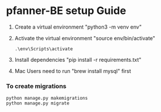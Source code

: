 # pfanner-BE setup Guide

1. Create a virtual environment 
   "python3 -m venv env"

2. Activate the virtual environment 
   "source env/bin/activate"
   ```
   .\env\Scripts\activate
   ```

4. Install dependencies 
   "pip install -r requirements.txt"

5. Mac Users need to run 
   "brew install mysql" first

### To create migrations
```
python manage.py makemigrations
python manage.py migrate
```